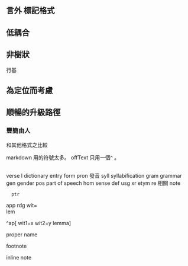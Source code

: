 ﻿## 言外 標記格式

## 低耦合

## 非樹狀
行基

## 為定位而考慮

## 順暢的升級路徑

### 豐簡由人

和其他格式之比較

  markdown  用的符號太多。  offText 只用一個^ 。
  
  
## 
verse  l
dictionary
   entry
      form
      pron 發音
      syll syllabification
      gram grammar
      gen gender
      pos part of speech
      hom
      sense
      def
      usg
      xr
      etym
      re 相關 
      note

      ptr

app
   rdg wit=  
   lem

   ^ap[ wit1=x wit2=y lemma]

proper name

footnote

inline note

